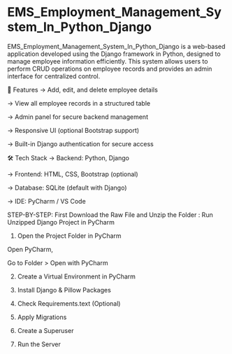 # EMS_Employment_Management_System_In_Python_Django

EMS_Employment_Management_System_In_Python_Django is a web-based application developed using the Django framework in Python, designed to manage employee information efficiently. This system allows users to perform CRUD operations on employee records and provides an admin interface for centralized control.

🚀 Features
-> Add, edit, and delete employee details

-> View all employee records in a structured table

-> Admin panel for secure backend management

-> Responsive UI (optional Bootstrap support)

-> Built-in Django authentication for secure access

🛠️ Tech Stack
-> Backend: Python, Django

-> Frontend: HTML, CSS, Bootstrap (optional)

-> Database: SQLite (default with Django)

-> IDE: PyCharm / VS Code




STEP-BY-STEP: First Download the Raw File and Unzip the Folder : Run Unzipped Django Project in PyCharm

1. Open the Project Folder in PyCharm
   
Open PyCharm,

Go to Folder > Open with PyCharm


2. Create a Virtual Environment in PyCharm

3. Install Django & Pillow Packages

4. Check Requirements.text (Optional)

5. Apply Migrations

6. Create a Superuser

7. Run the Server
